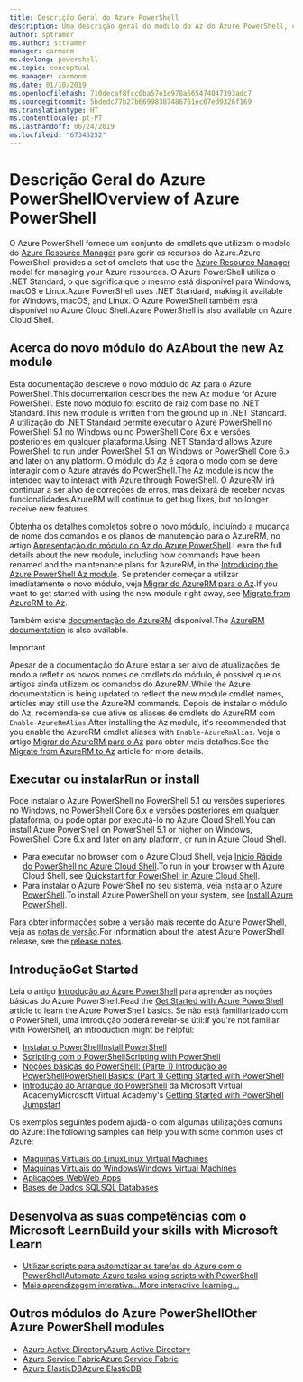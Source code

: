 ```yaml
---
title: Descrição Geral do Azure PowerShell
description: Uma descrição geral do módulo do Az do Azure PowerShell, com informações sobre como instalar e começar a utilizar.
author: sptramer
ms.author: sttramer
manager: carmonm
ms.devlang: powershell
ms.topic: conceptual
ms.manager: carmonm
ms.date: 01/10/2019
ms.openlocfilehash: 710decaf8fcc0ba57e1e978a665474047393adc7
ms.sourcegitcommit: 5bdedc77b27b66998387486761ec67ed9326f169
ms.translationtype: HT
ms.contentlocale: pt-PT
ms.lasthandoff: 06/24/2019
ms.locfileid: "67345252"
---
```

# <a name="overview-of-azure-powershell"></a><span data-ttu-id="cf7c3-103">Descrição Geral do Azure PowerShell</span><span class="sxs-lookup"><span data-stu-id="cf7c3-103">Overview of Azure PowerShell</span></span>

<span data-ttu-id="cf7c3-104">O Azure PowerShell fornece um conjunto de cmdlets que utilizam o modelo do [Azure Resource Manager](/azure/azure-resource-manager/resource-group-overview) para gerir os recursos do Azure.</span><span class="sxs-lookup"><span data-stu-id="cf7c3-104">Azure PowerShell provides a set of cmdlets that use the [Azure Resource Manager](/azure/azure-resource-manager/resource-group-overview) model for managing your Azure resources.</span></span> <span data-ttu-id="cf7c3-105">O Azure PowerShell utiliza o .NET Standard, o que significa que o mesmo está disponível para Windows, macOS e Linux.</span><span class="sxs-lookup"><span data-stu-id="cf7c3-105">Azure PowerShell uses .NET Standard, making it available for Windows, macOS, and Linux.</span></span>
<span data-ttu-id="cf7c3-106">O Azure PowerShell também está disponível no Azure Cloud Shell.</span><span class="sxs-lookup"><span data-stu-id="cf7c3-106">Azure PowerShell is also available on Azure Cloud Shell.</span></span>

## <a name="about-the-new-az-module"></a><span data-ttu-id="cf7c3-107">Acerca do novo módulo do Az</span><span class="sxs-lookup"><span data-stu-id="cf7c3-107">About the new Az module</span></span>

<span data-ttu-id="cf7c3-108">Esta documentação descreve o novo módulo do Az para o Azure PowerShell.</span><span class="sxs-lookup"><span data-stu-id="cf7c3-108">This documentation describes the new Az module for Azure PowerShell.</span></span> <span data-ttu-id="cf7c3-109">Este novo módulo foi escrito de raiz com base no .NET Standard.</span><span class="sxs-lookup"><span data-stu-id="cf7c3-109">This new module is written from the ground up in .NET Standard.</span></span> <span data-ttu-id="cf7c3-110">A utilização do .NET Standard permite executar o Azure PowerShell no PowerShell 5.1 no Windows ou no PowerShell Core 6.x e versões posteriores em qualquer plataforma.</span><span class="sxs-lookup"><span data-stu-id="cf7c3-110">Using .NET Standard allows Azure PowerShell to run under PowerShell 5.1 on Windows or PowerShell Core 6.x and later on any platform.</span></span> <span data-ttu-id="cf7c3-111">O módulo do Az é agora o modo com se deve interagir com o Azure através do PowerShell.</span><span class="sxs-lookup"><span data-stu-id="cf7c3-111">The Az module is now the intended way to interact with Azure through PowerShell.</span></span>
<span data-ttu-id="cf7c3-112">O AzureRM irá continuar a ser alvo de correções de erros, mas deixará de receber novas funcionalidades.</span><span class="sxs-lookup"><span data-stu-id="cf7c3-112">AzureRM will continue to get bug fixes, but no longer receive new features.</span></span>

<span data-ttu-id="cf7c3-113">Obtenha os detalhes completos sobre o novo módulo, incluindo a mudança de nome dos comandos e os planos de manutenção para o AzureRM, no artigo [Apresentação do módulo do Az do Azure PowerShell](new-azureps-module-az.md).</span><span class="sxs-lookup"><span data-stu-id="cf7c3-113">Learn the full details about the new module, including how commands have been renamed and the maintenance plans for AzureRM, in the [Introducing the Azure PowerShell Az module](new-azureps-module-az.md).</span></span> <span data-ttu-id="cf7c3-114">Se pretender começar a utilizar imediatamente o novo módulo, veja [Migrar do AzureRM para o Az](migrate-from-azurerm-to-az.md).</span><span class="sxs-lookup"><span data-stu-id="cf7c3-114">If you want to get started with using the new module right away, see [Migrate from AzureRM to Az](migrate-from-azurerm-to-az.md).</span></span>

<span data-ttu-id="cf7c3-115">Também existe [documentação do AzureRM](/powershell/azure/azurerm) disponível.</span><span class="sxs-lookup"><span data-stu-id="cf7c3-115">The [AzureRM documentation](/powershell/azure/azurerm) is also available.</span></span>

> [!IMPORTANT]
>
> <span data-ttu-id="cf7c3-116">Apesar de a documentação do Azure estar a ser alvo de atualizações de modo a refletir os novos nomes de cmdlets do módulo, é possível que os artigos ainda utilizem os comandos do AzureRM.</span><span class="sxs-lookup"><span data-stu-id="cf7c3-116">While the Azure documentation is being updated to reflect the new module cmdlet names, articles may still use the AzureRM commands.</span></span> <span data-ttu-id="cf7c3-117">Depois de instalar o módulo do Az, recomenda-se que ative os aliases de cmdlets do AzureRM com `Enable-AzureRmAlias`.</span><span class="sxs-lookup"><span data-stu-id="cf7c3-117">After installing the Az module, it's recommended that you enable the AzureRM cmdlet aliases with `Enable-AzureRmAlias`.</span></span> <span data-ttu-id="cf7c3-118">Veja o artigo [Migrar do AzureRM para o Az](migrate-from-azurerm-to-az.md) para obter mais detalhes.</span><span class="sxs-lookup"><span data-stu-id="cf7c3-118">See the [Migrate from AzureRM to Az](migrate-from-azurerm-to-az.md) article for more details.</span></span>

## <a name="run-or-install"></a><span data-ttu-id="cf7c3-119">Executar ou instalar</span><span class="sxs-lookup"><span data-stu-id="cf7c3-119">Run or install</span></span>

<span data-ttu-id="cf7c3-120">Pode instalar o Azure PowerShell no PowerShell 5.1 ou versões superiores no Windows, no PowerShell Core 6.x e versões posteriores em qualquer plataforma, ou pode optar por executá-lo no Azure Cloud Shell.</span><span class="sxs-lookup"><span data-stu-id="cf7c3-120">You can install Azure PowerShell on PowerShell 5.1 or higher on Windows, PowerShell Core 6.x and later on any platform, or run in Azure Cloud Shell.</span></span>

* <span data-ttu-id="cf7c3-121">Para executar no browser com o Azure Cloud Shell, veja [Início Rápido do PowerShell no Azure Cloud Shell](/azure/cloud-shell/quickstart-powershell).</span><span class="sxs-lookup"><span data-stu-id="cf7c3-121">To run in your browser with Azure Cloud Shell, see [Quickstart for PowerShell in Azure Cloud Shell](/azure/cloud-shell/quickstart-powershell).</span></span>
* <span data-ttu-id="cf7c3-122">Para instalar o Azure PowerShell no seu sistema, veja [Instalar o Azure PowerShell](install-az-ps.md).</span><span class="sxs-lookup"><span data-stu-id="cf7c3-122">To install Azure PowerShell on your system, see [Install Azure PowerShell](install-az-ps.md).</span></span>

<span data-ttu-id="cf7c3-123">Para obter informações sobre a versão mais recente do Azure PowerShell, veja as [notas de versão](release-notes-azureps.md).</span><span class="sxs-lookup"><span data-stu-id="cf7c3-123">For information about the latest Azure PowerShell release, see the [release notes](release-notes-azureps.md).</span></span>

## <a name="get-started"></a><span data-ttu-id="cf7c3-124">Introdução</span><span class="sxs-lookup"><span data-stu-id="cf7c3-124">Get Started</span></span>

<span data-ttu-id="cf7c3-125">Leia o artigo [Introdução ao Azure PowerShell](get-started-azureps.md) para aprender as noções básicas do Azure PowerShell.</span><span class="sxs-lookup"><span data-stu-id="cf7c3-125">Read the [Get Started with Azure PowerShell](get-started-azureps.md) article to learn the Azure PowerShell basics.</span></span> <span data-ttu-id="cf7c3-126">Se não está familiarizado com o PowerShell, uma introdução poderá revelar-se útil:</span><span class="sxs-lookup"><span data-stu-id="cf7c3-126">If you're not familiar with PowerShell, an introduction might be helpful:</span></span>

* [<span data-ttu-id="cf7c3-127">Instalar o PowerShell</span><span class="sxs-lookup"><span data-stu-id="cf7c3-127">Install PowerShell</span></span>](/powershell/scripting/install/installing-powershell)
* [<span data-ttu-id="cf7c3-128">Scripting com o PowerShell</span><span class="sxs-lookup"><span data-stu-id="cf7c3-128">Scripting with PowerShell</span></span>](/powershell/scripting/powershell-scripting)
* [<span data-ttu-id="cf7c3-129">Noções básicas do PowerShell: (Parte 1) Introdução ao PowerShell</span><span class="sxs-lookup"><span data-stu-id="cf7c3-129">PowerShell Basics: (Part 1) Getting Started with PowerShell</span></span>](https://channel9.msdn.com/Blogs/Taste-of-Premier/PowerShellBasicsPart1)
* <span data-ttu-id="cf7c3-130">[Introdução ao Arranque do PowerShell](https://mva.microsoft.com/liveevents/powershell-jumpstart) da Microsoft Virtual Academy</span><span class="sxs-lookup"><span data-stu-id="cf7c3-130">Microsoft Virtual Academy's [Getting Started with PowerShell Jumpstart](https://mva.microsoft.com/liveevents/powershell-jumpstart)</span></span>

<span data-ttu-id="cf7c3-131">Os exemplos seguintes podem ajudá-lo com algumas utilizações comuns do Azure:</span><span class="sxs-lookup"><span data-stu-id="cf7c3-131">The following samples can help you with some common uses of Azure:</span></span>

* [<span data-ttu-id="cf7c3-132">Máquinas Virtuais do Linux</span><span class="sxs-lookup"><span data-stu-id="cf7c3-132">Linux Virtual Machines</span></span>](/azure/virtual-machines/virtual-machines-linux-powershell-samples?toc=/powershell/azure/toc.json)
* [<span data-ttu-id="cf7c3-133">Máquinas Virtuais do Windows</span><span class="sxs-lookup"><span data-stu-id="cf7c3-133">Windows Virtual Machines</span></span>](/azure/virtual-machines/virtual-machines-windows-powershell-samples?toc=/powershell/azure/toc.json)
* [<span data-ttu-id="cf7c3-134">Aplicações Web</span><span class="sxs-lookup"><span data-stu-id="cf7c3-134">Web Apps</span></span>](/azure/app-service-web/app-service-powershell-samples?toc=/powershell/azure/toc.json)
* [<span data-ttu-id="cf7c3-135">Bases de Dados SQL</span><span class="sxs-lookup"><span data-stu-id="cf7c3-135">SQL Databases</span></span>](/azure/sql-database/sql-database-powershell-samples?toc=/powershell/azure/toc.json)

## <a name="build-your-skills-with-microsoft-learn"></a><span data-ttu-id="cf7c3-136">Desenvolva as suas competências com o Microsoft Learn</span><span class="sxs-lookup"><span data-stu-id="cf7c3-136">Build your skills with Microsoft Learn</span></span>

- [<span data-ttu-id="cf7c3-137">Utilizar scripts para automatizar as tarefas do Azure com o PowerShell</span><span class="sxs-lookup"><span data-stu-id="cf7c3-137">Automate Azure tasks using scripts with PowerShell</span></span>](/learn/modules/automate-azure-tasks-with-powershell/)
- [<span data-ttu-id="cf7c3-138">Mais aprendizagem interativa...</span><span class="sxs-lookup"><span data-stu-id="cf7c3-138">More interactive learning...</span></span>](/learn/browse/?term=powershell)

## <a name="other-azure-powershell-modules"></a><span data-ttu-id="cf7c3-139">Outros módulos do Azure PowerShell</span><span class="sxs-lookup"><span data-stu-id="cf7c3-139">Other Azure PowerShell modules</span></span>

* [<span data-ttu-id="cf7c3-140">Azure Active Directory</span><span class="sxs-lookup"><span data-stu-id="cf7c3-140">Azure Active Directory</span></span>](/powershell/azure/active-directory/)
* [<span data-ttu-id="cf7c3-141">Azure Service Fabric</span><span class="sxs-lookup"><span data-stu-id="cf7c3-141">Azure Service Fabric</span></span>](/powershell/azure/service-fabric/)
* [<span data-ttu-id="cf7c3-142">Azure ElasticDB</span><span class="sxs-lookup"><span data-stu-id="cf7c3-142">Azure ElasticDB</span></span>](/powershell/azure/elasticdbjobs/)

